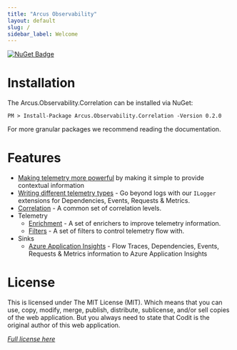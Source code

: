 ```yaml
---
title: "Arcus Observability"
layout: default
slug: /
sidebar_label: Welcome
---
```


[![NuGet Badge](https://buildstats.info/nuget/Arcus.Observability.Correlation?packageVersion=0.2.0)](https://www.nuget.org/packages/Arcus.Observability.Correlation/0.2.0)

# Installation

The Arcus.Observability.Correlation can be installed via NuGet:

```shell
PM > Install-Package Arcus.Observability.Correlation -Version 0.2.0
```

For more granular packages we recommend reading the documentation.

# Features

- [Making telemetry more powerful](./02-Features/making-telemetry-more-powerful.md) by making it simple to provide contextual information
- [Writing different telemetry types](./02-Features/writing-different-telemetry-types.md) - Go beyond logs with our `ILogger` extensions for Dependencies, Events, Requests & Metrics.
- [Correlation](./02-Features/correlation.md) - A common set of correlation levels.
- Telemetry
    - [Enrichment](./02-Features/telemetry-enrichment.md) - A set of enrichers to improve telemetry information.
    - [Filters](./02-Features/telemetry-filter.md) - A set of filters to control telemetry flow with.
- Sinks
    - [Azure Application Insights](./02-Features/sinks/azure-application-insights.md) - Flow Traces, Dependencies, Events, Requests & Metrics information to Azure Application Insights

# License
This is licensed under The MIT License (MIT). Which means that you can use, copy, modify, merge, publish, distribute, sublicense, and/or sell copies of the web application. But you always need to state that Codit is the original author of this web application.

*[Full license here](https://github.com/arcus-azure/arcus.observability/blob/master/LICENSE)*
